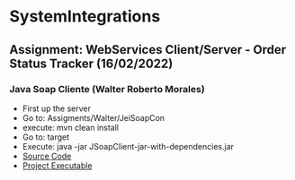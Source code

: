 # SystemIntegrations

## Assignment: WebServices Client/Server - Order Status Tracker (16/02/2022)

### Java Soap Cliente (Walter Roberto Morales)

- First up the server
- Go to: Assigments/Walter/JeiSoapCon
- execute: mvn clean install
- Go to: target
- Execute: java -jar JSoapClient-jar-with-dependencies.jar
- [Source Code](https://github.com/Gualtix/SystemIntegrations/tree/main/Assigments/Walter/JeiSoapCon/src/main/java/com/mycompany/jeisoapcon)
- [Project Executable](https://github.com/Gualtix/SystemIntegrations/tree/main/Assigments/Walter/JeiSoapCon/target)